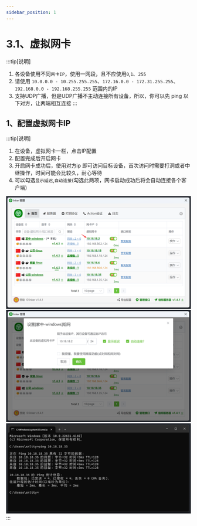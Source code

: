```yaml
---
sidebar_position: 1
---
```


# 3.1、虚拟网卡

:::tip[说明]

1. 各设备使用不同`网卡IP`，使用一网段，且不应使用`0`,`1`、`255`
2. 请使用 `10.0.0.0 - 10.255.255.255`、`172.16.0.0 - 172.31.255.255`、`192.168.0.0 - 192.168.255.255` 范围内的IP 
3. 支持UDP广播，但是UDP广播不主动连接所有设备，所以，你可以先 ping 以下对方，让两端相互连接
:::


## 1、配置虚拟网卡IP

:::tip[说明]

1. 在设备，虚拟网卡一栏，点击IP配置
2. 配置完成后开启网卡 
3. 开启网卡成功后，使用对方ip 即可访问目标设备，首次访问时需要打洞或者中继操作，时间可能会比较久，耐心等待
4. 可以勾选`显示延迟`,`自动连接`(勾选此两项，网卡启动成功后将会自动连接各个客户端)

![Docusaurus Plushie](./img/tuntap1.png)
![Docusaurus Plushie](./img/tuntap2.png)
![Docusaurus Plushie](./img/tuntap3.png)
:::
